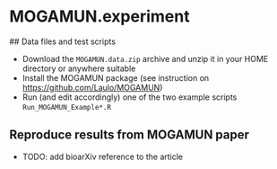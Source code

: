 # MOGAMUN.experiment

## Data files and test scripts

- Download the `MOGAMUN.data.zip` archive and unzip it in your HOME directory or anywhere suitable
- Install the MOGAMUN package (see instruction on https://github.com/Laulo/MOGAMUN)
- Run (and edit accordingly) one of the two example scripts `Run_MOGAMUN_Example*.R`

Reproduce results from MOGAMUN paper
------------------------------------

- TODO: add bioarXiv reference to the article
